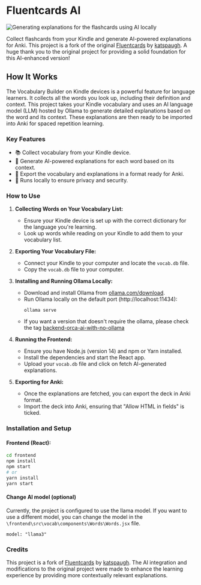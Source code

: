 
# Fluentcards AI

![Generating explanations for the flashcards using AI locally](./assets/generating-explanations-using-AI-Locally.gif)

Collect flashcards from your Kindle and generate AI-powered explanations for Anki. This project is a fork of the original [Fluentcards](https://github.com/katspaugh/fluentcards) by [katspaugh](https://github.com/katspaugh). A huge thank you to the original project for providing a solid foundation for this AI-enhanced version!

## How It Works

The Vocabulary Builder on Kindle devices is a powerful feature for language learners. It collects all the words you look up, including their definition and context. This project takes your Kindle vocabulary and uses an AI language model (LLM) hosted by Ollama to generate detailed explanations based on the word and its context. These explanations are then ready to be imported into Anki for spaced repetition learning.

### Key Features

- 📚 Collect vocabulary from your Kindle device.
- 🧠 Generate AI-powered explanations for each word based on its context.
- 📝 Export the vocabulary and explanations in a format ready for Anki.
- 🔧 Runs locally to ensure privacy and security.

### How to Use

1. **Collecting Words on Your Vocabulary List:**
   - Ensure your Kindle device is set up with the correct dictionary for the language you're learning.
   - Look up words while reading on your Kindle to add them to your vocabulary list.

2. **Exporting Your Vocabulary File:**
   - Connect your Kindle to your computer and locate the `vocab.db` file.
   - Copy the `vocab.db` file to your computer.

3. **Installing and Running Ollama Locally:**
   - Download and install Ollama from [ollama.com/download](https://ollama.com/download).
   - Run Ollama locally on the default port (http://localhost:11434):
        ```
        ollama serve
        ```
   - If you want a version that doesn't require the ollama, please check the tag [backend-orca-ai-with-no-ollama](https://github.com/gustavostz/fluentcards-ai/tree/backend-orca-ai-with-no-ollama)

4. **Running the Frontend:**
   - Ensure you have Node.js (version 14) and npm or Yarn installed.
   - Install the dependencies and start the React app.
   - Upload your `vocab.db` file and click on fetch AI-generated explanations.

5. **Exporting for Anki:**
   - Once the explanations are fetched, you can export the deck in Anki format.
   - Import the deck into Anki, ensuring that "Allow HTML in fields" is ticked.

### Installation and Setup

#### Frontend (React):

```bash
cd frontend
npm install
npm start
# or
yarn install
yarn start
```

#### Change AI model (optional)

Currently, the project is configured to use the llama model. If you want to use a different model, you can change the model in the `\frontend\src\vocab\components\Words\Words.jsx` file.

```model: "llama3"```

### Credits

This project is a fork of [Fluentcards](https://github.com/katspaugh/fluentcards) by [katspaugh](https://github.com/katspaugh). The AI integration and modifications to the original project were made to enhance the learning experience by providing more contextually relevant explanations.
